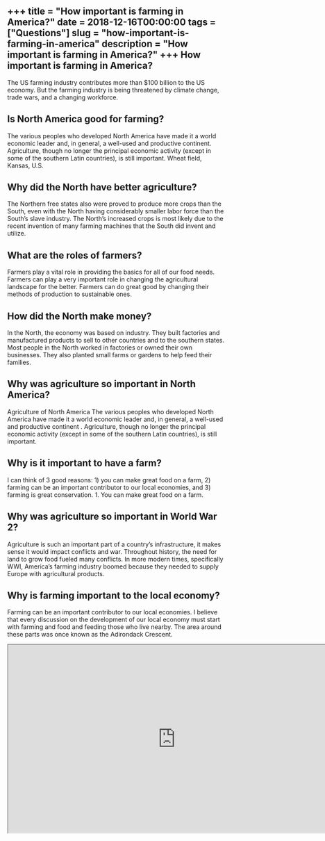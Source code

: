 +++
title = "How important is farming in America?"
date = 2018-12-16T00:00:00
tags = ["Questions"]
slug = "how-important-is-farming-in-america"
description = "How important is farming in America?"
+++
How important is farming in America?
------------------------------------

The US farming industry contributes more than $100 billion to the US economy. But the farming industry is being threatened by climate change, trade wars, and a changing workforce.

Is North America good for farming?
----------------------------------

The various peoples who developed North America have made it a world economic leader and, in general, a well-used and productive continent. Agriculture, though no longer the principal economic activity (except in some of the southern Latin countries), is still important. Wheat field, Kansas, U.S.

Why did the North have better agriculture?
------------------------------------------

The Northern free states also were proved to produce more crops than the South, even with the North having considerably smaller labor force than the South’s slave industry. The North’s increased crops is most likely due to the recent invention of many farming machines that the South did invent and utilize.

What are the roles of farmers?
------------------------------

Farmers play a vital role in providing the basics for all of our food needs. Farmers can play a very important role in changing the agricultural landscape for the better. Farmers can do great good by changing their methods of production to sustainable ones.

How did the North make money?
-----------------------------

In the North, the economy was based on industry. They built factories and manufactured products to sell to other countries and to the southern states. Most people in the North worked in factories or owned their own businesses. They also planted small farms or gardens to help feed their families.

Why was agriculture so important in North America?
--------------------------------------------------

Agriculture of North America The various peoples who developed North America have made it a world economic leader and, in general, a well-used and productive continent . Agriculture, though no longer the principal economic activity (except in some of the southern Latin countries), is still important.

Why is it important to have a farm?
-----------------------------------

I can think of 3 good reasons: 1) you can make great food on a farm, 2) farming can be an important contributor to our local economies, and 3) farming is great conservation. 1. You can make great food on a farm.

Why was agriculture so important in World War 2?
------------------------------------------------

Agriculture is such an important part of a country’s infrastructure, it makes sense it would impact conflicts and war. Throughout history, the need for land to grow food fueled many conflicts. In more modern times, specifically WWI, America’s farming industry boomed because they needed to supply Europe with agricultural products.

Why is farming important to the local economy?
----------------------------------------------

Farming can be an important contributor to our local economies. I believe that every discussion on the development of our local economy must start with farming and food and feeding those who live nearby. The area around these parts was once known as the Adirondack Crescent.

<iframe allow="accelerometer; autoplay; clipboard-write; encrypted-media; gyroscope; picture-in-picture" allowfullscreen="" class="__youtube_prefs__  epyt-is-override  no-lazyload" data-no-lazy="1" data-origheight="433" data-origwidth="770" data-skipgform_ajax_framebjll="" height="433" id="_ytid_34783" loading="lazy" src="https://www.youtube.com/embed/VXY75ogD6tg?enablejsapi=1&autoplay=0&cc_load_policy=0&cc_lang_pref=&iv_load_policy=1&loop=0&modestbranding=0&rel=1&fs=1&playsinline=0&autohide=2&theme=dark&color=red&controls=1&" title="YouTube player" width="770"></iframe>